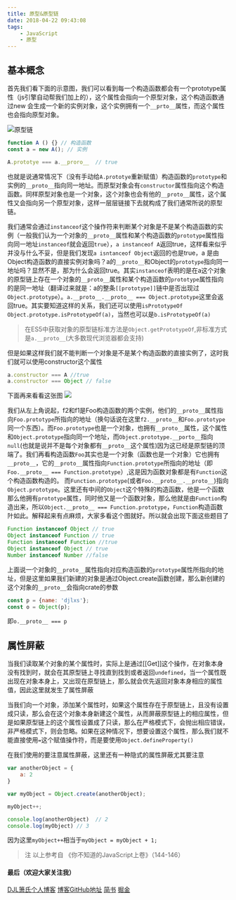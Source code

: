 ```yaml
---
title: 原型&原型链
date: 2018-04-22 09:43:08
tags: 
    - JavaScript
    - 原型
---
```


## 基本概念

首先我们看下面的示意图，我们可以看到每一个构造函数都会有一个prototype属性（js引擎自动帮我们加上的），这个属性会指向一个原型对象，这个构造函数通过new 会生成一个新的实例对象，这个实例拥有一个`__prto__`属性，而这个属性也会指向原型对象。
<!--more-->

![原型链](http://images.djl.pub/18-4-22/15949493.jpg)

```javascript
function A () {} // 构造函数
const a = new A(); // 实例

A.prototye === a.__proro__  // true
```

也就是说通常情况下（没有手动给`A.prototye`重新赋值）构造函数的`prototype`和实例的`__proto__`指向同一地址。而原型对象会有`constructor`属性指向这个构造函数。同样原型对象也是一个对象，这个对象也会有他的`__proto__`属性，这个属性又会指向另一个原型对象，这样一层层链接下去就构成了我们通常所说的原型链。

我们通常会通过`instanceof`这个操作符来判断某个对象是不是某个构造函数的实例（一般我们认为一个对象的`__proto__`属性和某个构造函数的`prototype`属性指向同一地址`instanceof`就会返回`true`），`a instanceof A`返回true，这样看来似乎并没与什么不妥，但是我们发现`a isntanceof Object`返回的也是true，a 是由Object构造函数的直接实例对象吗？a的`__proto__`和Object的`prototype`指向同一地址吗？显然不是，那为什么会返回true。其实`instanceof`表明的是在a这个对象的原型链上存在一个对象的`__proto__`属性和某个构造函数的`prototype`属性指向的是同一地址（翻译过来就是：a的整条`[[prototype]]`链中是否出现过`Object.prototype`）。`a.__proto__.__proto__ === Object.prototype`这里会返回true。其实要知道这样的关系，我们还可以使用`isPrototypeOf`
`Object.prototype.isPrototypeOf(a)`，当然也可以是`b.isPrototypeOf(a)`

> 在ES5中获取对象的原型链标准方法是`Object.getPrototypeOf`,非标准方式是`a.__proto__`(大多数现代浏览器都会支持)

但是如果这样我们就不能判断一个对象是不是某个构造函数的直接实例了，这时我们就可以使用constructor这个属性
```javascript
a.constructor === A //true
a.constructor === Object // false
```

下面再来看看这张图
![](http://ok3x4ia9b.bkt.clouddn.com/18-4-22/6767201.jpg)

我们从左上角说起，f2和f1是Foo构造函数的两个实例，他们的`__proto__`属性指向`Foo.prototype`所指向的地址（换句话说在这里`f2.__proto__`和`Foo.prototype`同一个东西）。而`Foo.prototype`也是一个对象，也拥有`__proto__`属性，这个属性和`Object.prototype`指向同一个地址，而`Object.prototype.__porto__`指向`null`(也就是说并不是每个对象都有`__proto__`这个属性)因为这已经是原型链的顶端了。我们再看构造函数`Foo`其实也是一个对象（函数也是一个对象）它也拥有`__proto__`，它的`__proto__`属性指向`Function.prototype`所指向的地址（即`Foo.__proto__ === Function.prototype`）,这是因为函数对象都是有`Function`这个构造函数构造的。
而`Function.prototype`(或者`Foo.__proto__.__proto__`)指向`Object.prototype`。这里还有中间的`Object`这个特殊的构造函数，他是一个函数那么他拥有`prototype`属性，同时他又是一个函数对象，那么他就是由`Function`构造出来，所以`Object.__proto__ === Function.prototype`，`Function`构造函数䦹如此。解释起来有点麻烦，大家多看这个图就好。所以就会出现下面这些题目了
```javascript
Function instanceof Object // true 
Object instanceof Function // true 
Function instanceof Function //true
Object instanceof Object // true
Number instanceof Number //false
```

上面说一个对象的`__proto__`属性指向对应构造函数的`prototype`属性所指向的地址，但是这里如果我们新建的对象是通过Object.create函数创建，那么新创建的这个对象的`__proto__`会指向crate的参数
```javascript
const p = {name: 'djlxs'};
const o = Object(p);
```
即`o.__proto__ === p`

## 属性屏蔽
当我们读取某个对象的某个属性时，实际上是通过[[Get]]这个操作，在对象本身没有找到时，就会在其原型链上寻找直到找到或者返回`undefined`，当一个属性既出现在对象本身上，又出现在原型链上，那么就会优先返回对象本身相应的属性值，因此这里就发生了属性屏蔽

当我们向一个对象，添加某个属性时，如果这个属性存在于原型链上，且没有设置成只读，那么会在这个对象本身新建这个属性，从而屏蔽原型链上的相应属性，但是如果原型链上的这个属性设置成了只读，那么在严格模式下，会抛出相应错误，非严格模式下，则会忽略。如果在这种情况下，想要设置这个属性，那么我们就不能直接使用`=`这个赋值操作符，而是要使用`Object.defineProperty()`

在我们使用的要注意属性屏蔽，这里还有一种隐式的属性屏蔽尤其要注意
```javascript
var anotherObject = {
	a: 2
}

var myObject = Object.create(anotherObject);

myObject++;

console.log(anotherObject)  // 2
console.log(myObject) // 3
```
因为这里`myObject++`相当于`myObject = myObject + 1;`
> 注 以上参考自 《你不知道的JavaScript上卷》（144-146）


#### 最后（欢迎大家关注我）
[DJL箫氏个人博客](http://djl.pub/)
[博客GitHub地址](https://github.com/djlxiaoshi/blog/issues)
[简书](https://www.jianshu.com/u/d8657fcf1678)
[掘金](https://juejin.im/user/57183fcac4c9710054bc2fcf)